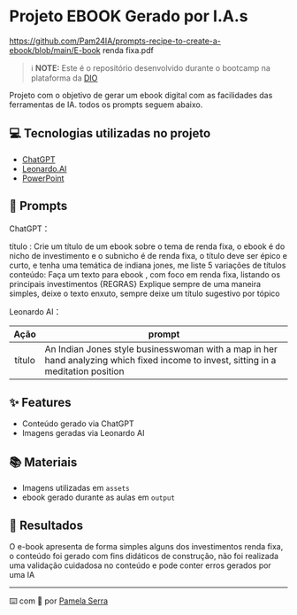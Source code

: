# Projeto EBOOK Gerado por I.A.s

https://github.com/Pam24IA/prompts-recipe-to-create-a-ebook/blob/main/E-book renda fixa.pdf

 > ℹ️ **NOTE:** Este é o repositório desenvolvido durante o bootcamp na plataforma da [DIO](https://dio.me)

Projeto com o objetivo de gerar um ebook digital com as facilidades das ferramentas de IA. todos os prompts
seguem abaixo.


## 💻 Tecnologias utilizadas no projeto

- [ChatGPT](https://chat.openai.com/) 
- [Leonardo.AI](https://leonardo.ai)
- [PowerPoint](https://www.microsoft.com/en/microsoft-365/powerpoint)

## 🧠 Prompts



ChatGPT：
                                                                                                                                                                                                                                 
título : Crie um título de um ebook sobre o tema de renda fixa, o ebook é do nicho de investimento e o subnicho é de renda fixa, o título deve ser épico e curto, e tenha uma temática de indiana jones, me liste 5 variações de títulos                                                       
conteúdo: Faça um texto para ebook , com foco em renda fixa, listando os principais investimentos {REGRAS} Explique sempre de uma maneira simples, deixe o texto enxuto, sempre deixe um título sugestivo por tópico 


Leonardo AI：

|  Ação  | prompt                                                                                                          |
| :----: | --------------------------------------------------------------------------------------------------------------- |
| título | An Indian Jones style businesswoman with a map in her hand analyzing which fixed income to invest, sitting in a                 meditation position |



## ✨ Features

- Conteúdo gerado via ChatGPT
- Imagens geradas via Leonardo AI

## 📚 Materiais

- Imagens utilizadas em `assets`
- ebook gerado durante as aulas em `output`


## 🚀 Resultados
O e-book apresenta de forma simples alguns dos investimentos renda fixa, o conteúdo foi gerado com fins didáticos de
construção, não foi realizada uma validação cuidadosa no conteúdo e pode conter erros gerados por uma IA



---

⌨️ com 💜 por [Pamela Serra](https://github.com/Pam24IA)
